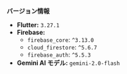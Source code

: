 **バージョン情報**

* **Flutter:** `3.27.1`
* **Firebase:**
    * `firebase_core`: `^3.13.0`
    * `cloud_firestore`: `^5.6.7`
    * `firebase_auth`: `^5.5.3`
* **Gemini AI モデル:** `gemini-2.0-flash`